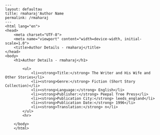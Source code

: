 
    ---
    layout: defaultau
    title: rmaharaj'Author Name 
    permalink: /rmaharaj
    ---
    <html lang="en">
    <head>
        <meta charset="UTF-8">
        <meta name="viewport" content="width=device-width, initial-scale=1.0">
        <title>Author Details - rmaharaj</title>
    </head>
    <body>
        <h1>Author Details - rmaharaj</h1>
        
            <ul>
                <li><strong>Title:</strong> The Writer and His Wife and Other Stories</li>
                <li><strong>Genre:</strong> Fiction (Short Story Collection)</li>
                <li><strong>Language:</strong> English</li>
                <li><strong>Publisher:</strong> Peepal Tree Press</li>
                <li><strong>Publication City:</strong> leeds_england</li>
                <li><strong>Publication Date:</strong> 1996</li>
                <li><strong>Translation:</strong> n</li>
            </ul>
            <hr>
            
        </body>
        </html>
        